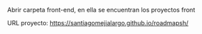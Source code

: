 Abrir carpeta front-end, en ella se encuentran los proyectos front

URL proyecto:  https://santiagomejialargo.github.io/roadmapsh/
